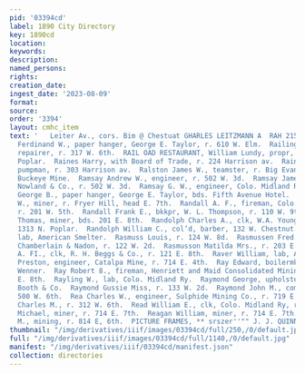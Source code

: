 ```yaml
---
pid: '03394cd'
label: 1890 City Directory
key: 1890cd
location: 
keywords: 
description: 
named_persons: 
rights: 
creation_date: 
ingest_date: '2023-08-09'
format: 
source: 
order: '3394'
layout: cmhc_item
text: '   Leiter Av., cors. Bim @ Chestuat GHARLES LEITZMANN A  RAH 215 RE     Raber
  Ferdinand W., paper hanger, George E. Taylor, r. 610 W. Elm.  Railing William, car
  repairer, r. 317 W. 6th.  RAIL OAD RESTAURANT, William Lundy, propr, 1309-1311 N.
  Poplar.  Raines Harry, with Board of Trade, r. 224 Harrison av.  Rainey Thomas,
  pumpman, r. 303 Harrison av.  Ralston James W., teamster, r. Big Evans Gulch, nw
  Buckeye Mine.  Ramsay Andrew W., engineer, r. 502 W. 3d.  Ramsay James, clk, John
  Nowland & Co., r. 502 W. 3d.  Ramsay G. W., engineer, Colo. Midland Ry.  Ramskill
  George B., paper hanger, George E. Taylor, bds. Fifth Avenue Hotel.  Rand George
  W., miner, r. Fryer Hill, head E. 7th.  Randall A. F., fireman, Colo. Midland Ry,
  r. 201 W. 5th.  Randall Frank E., bkkpr, W. L. Thompson, r. 110 W. 9th.  Randall
  Thomas, miner, bds. 201 E. 8th.  Randolph Charles A., clk, W.A. Young & Co., r.
  1313 N. Poplar.  Randolph William C., col’d, barber, 132 W. Chestnut.  Raper John,
  lab, American Smelter.  Rasmuss Louis, r. 124 W. 8d.  Rasmussen Fred., blksmith,
  Chamberlain & Nadon, r. 122 W. 2d.  Rasmusson Matilda Mrs., r. 203 E. 7th.  Rauhof
  A. FI., clk, R. H. Beggs & Co., r. 121 E. 8th.  Raver William, lab, American Smelter.  Rawson
  Preston, engineer, Catalpa Mine, r. 714 E. 4th.  Ray Edward, boilermkr, McNee &
  Wenner.  Ray Robert 8., fireman, Henriett and Maid Consolidated Mining Co., r. 411
  E. 8th.  Rayling W., lab, Colo. Midland Ry.  Raymond George, upholsterer, W. T.
  Booth & Co.  Raymond Gussie Miss, r. 133 W. 2d.  Raymond John M., coml. trav, r.
  500 W. 6th.  Rea Charles W., engineer, Sulphide Mining Co., r. 719 E. 6th.  Read
  Charles M., r. 312 W. 6th.  Read William E., clk, Colo. Midland Ry, r. 312 W. 6:h.  Reagan
  Michael, miner, r. 714 E. 7th.  Reagan William, miner, r. 714 E. 7th.  Reardon Dennis
  M., mining, r. 814 E, 6th.  PICTURE FRAMES, ** srszer''"" J. J. QUINN '
thumbnail: "/img/derivatives/iiif/images/03394cd/full/250,/0/default.jpg"
full: "/img/derivatives/iiif/images/03394cd/full/1140,/0/default.jpg"
manifest: "/img/derivatives/iiif/03394cd/manifest.json"
collection: directories
---
```

